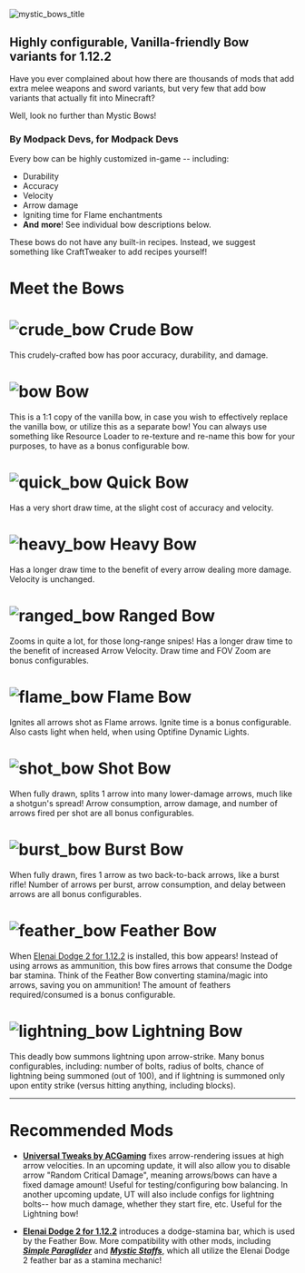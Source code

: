 ![mystic_bows_title](https://github.com/Desoroxxx/Mystic-Bows/assets/107653759/099bd540-7d6c-4664-ae94-2f0c72fa948f)


## Highly configurable, Vanilla-friendly Bow variants for 1.12.2

Have you ever complained about how there are thousands of mods that add extra melee weapons and sword variants, but very few that add bow variants that actually fit into Minecraft?

Well, look no further than Mystic Bows!

### By Modpack Devs, for Modpack Devs
Every bow can be highly customized in-game -- including:
- Durability
- Accuracy
- Velocity
- Arrow damage
- Igniting time for Flame enchantments
- **And** **more**! See individual bow descriptions below.

These bows do not have any built-in recipes. Instead, we suggest something like CraftTweaker to add recipes yourself!

# Meet the Bows

# ![crude_bow](https://github.com/Desoroxxx/Mystic-Bows/assets/107653759/ae159b63-95a5-4b2a-b070-29c117b0d783) Crude Bow
This crudely-crafted bow has poor accuracy, durability, and damage.

# ![bow](https://github.com/Desoroxxx/Mystic-Bows/assets/107653759/f631658f-baf1-42c5-8956-cf9ee679cf03) Bow
This is a 1:1 copy of the vanilla bow, in case you wish to effectively replace the vanilla bow, or utilize this as a separate bow! You can always use something like Resource Loader to re-texture and re-name this bow for your purposes, to have as a bonus configurable bow.

# ![quick_bow](https://github.com/Desoroxxx/Mystic-Bows/assets/107653759/ca0e8e71-d18b-416c-9561-6b8a2c0700c8) Quick Bow
Has a very short draw time, at the slight cost of accuracy and velocity.

# ![heavy_bow](https://github.com/Desoroxxx/Mystic-Bows/assets/107653759/0e4df2aa-e695-448c-a29c-a7b450c98b8b) Heavy Bow
Has a longer draw time to the benefit of every arrow dealing more damage. Velocity is unchanged.

# ![ranged_bow](https://github.com/Desoroxxx/Mystic-Bows/assets/107653759/8b573e9f-cd16-48d0-a2ed-9f5b9dd6b0b5) Ranged Bow
Zooms in quite a lot, for those long-range snipes! Has a longer draw time to the benefit of increased Arrow Velocity. Draw time and FOV Zoom are bonus configurables.

# ![flame_bow](https://github.com/Desoroxxx/Mystic-Bows/assets/107653759/f061fcfa-084f-46e8-9ba2-400f65bdd249) Flame Bow
Ignites all arrows shot as Flame arrows. Ignite time is a bonus configurable. Also casts light when held, when using Optifine Dynamic Lights.

# ![shot_bow](https://github.com/Desoroxxx/Mystic-Bows/assets/107653759/05d97726-6aad-458b-b845-f07198074c17) Shot Bow
When fully drawn, splits 1 arrow into many lower-damage arrows, much like a shotgun's spread! Arrow consumption, arrow damage, and number of arrows fired per shot are all bonus configurables.

# ![burst_bow](https://github.com/Desoroxxx/Mystic-Bows/assets/107653759/7a6d0bbc-95d4-42f8-b2d7-55eeaeb39d19) Burst Bow
When fully drawn, fires 1 arrow as two back-to-back arrows, like a burst rifle! Number of arrows per burst, arrow consumption, and delay between arrows are all bonus configurables.

# ![feather_bow](https://github.com/Desoroxxx/Mystic-Bows/assets/107653759/f05ac969-2a1c-475c-a195-a778dfb53ab5) Feather Bow
When [Elenai Dodge 2 for 1.12.2](https://legacy.curseforge.com/minecraft/mc-mods/elenai-dodge-2/files/all?filter-game-version=2020709689%3A6756) is installed, this bow appears! Instead of using arrows as ammunition, this bow fires arrows that consume the Dodge bar stamina. Think of the Feather Bow converting stamina/magic into arrows, saving you on ammunition! The amount of feathers required/consumed is a bonus configurable.

# ![lightning_bow](https://github.com/Desoroxxx/Mystic-Bows/assets/107653759/343e98de-a9b4-4ed8-8ed0-4742241142b5) Lightning Bow
This deadly bow summons lightning upon arrow-strike. Many bonus configurables, including: number of bolts, radius of bolts, chance of lightning being summoned (out of 100), and if lightning is summoned only upon entity strike (versus hitting anything, including blocks).

---

# Recommended Mods

- **[Universal Tweaks by ACGaming](https://www.curseforge.com/minecraft/mc-mods/universal-tweaks)** fixes arrow-rendering issues at high arrow velocities. In an upcoming update, it will also allow you to disable arrow "Random Critical Damage", meaning arrows/bows can have a fixed damage amount! Useful for testing/configuring bow balancing. In another upcoming update, UT will also include configs for lightning bolts-- how much damage, whether they start fire, etc. Useful for the Lightning bow!

- **[Elenai Dodge 2 for 1.12.2](https://legacy.curseforge.com/minecraft/mc-mods/elenai-dodge-2/files/all?filter-game-version=2020709689%3A6756)** introduces a dodge-stamina bar, which is used by the Feather Bow. More compatibility with other mods, including ***[Simple Paraglider](https://www.curseforge.com/minecraft/mc-mods/simple-paraglider)*** and ***[Mystic Staffs](https://www.curseforge.com/minecraft/mc-mods/mystic-staffs)***, which all utilize the Elenai Dodge 2 feather bar as a stamina mechanic!
